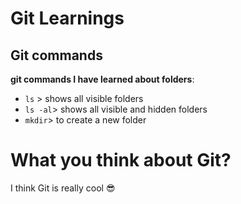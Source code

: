 # Git Learnings


## Git commands

**git commands I have learned about folders**:

- `ls` > shows all visible folders
- `ls -al`> shows all visible and hidden folders
- `mkdir`> to create a new folder 

# What you think about Git?

I think Git is really cool 😎
